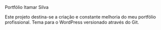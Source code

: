 Portfólio Itamar Silva

Este projeto destina-se a criação e constante melhoria do meu portfólio profissional. Tema para o WordPress versionado através do Git.
